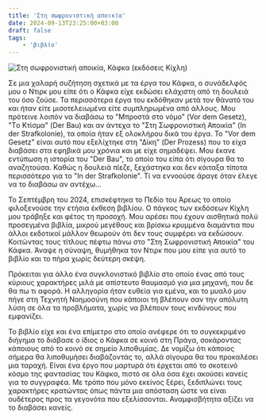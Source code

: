 ```yaml
---
title: 'Στη σωφρονιστική αποικία'
date: 2024-09-13T23:25:00+03:00
draft: false
tags:
    - 'βιβλίο'
---
```


![Στη σωφρονιστική αποικία, Κάφκα (εκδόσεις Κίχλη)](../../images/sti-sofronistiki-apoikia.jpg#center)

Σε μια χαλαρή συζήτηση σχετικά με τα έργα του Κάφκα, ο συνάδελφός μου ο Ντιρκ μου είπε ότι o Κάφκα είχε εκδώσει ελάχιστη από τη δουλειά του όσο ζούσε. Τα περισσότερα έργα του εκδόθηκαν μετά τον θάνατό του και ήταν είτε μισοτελειωμένα είτε συμπληρωμένα από άλλους. Μου πρότεινε λοιπόν να διαβάσω το "Μπροστά στο νόμο" (Vor dem Gesetz), "Tο Κτίσμα" (Der Bau) και αν άντεχα το "Στη Σωφρονιστική Αποικία" (In der Strafkolonie), τα οποία ήταν εξ ολοκλήρου δικά του έργα. To "Vor dem Gesetz" είναι αυτό που εξελίχτηκε στη "Δίκη" (Der Prozess) που το είχα διαβάσει στα εφηβικά μου χρόνια και με είχε σημαδέψει. Μου έκανε εντύπωση η ιστορία του "Der Bau", το οποίο του είπα ότι σίγουρα θα το αναζητούσα. Καθώς η δουλειά πίεζε, ξεχάστηκα και δεν κόιταξα τίποτα περισσότερο για το "In der Strafkolonie". Τί να εννοούσε άραγε όταν έλεγε να το διαβάσω αν αντέχω...

Το Σεπτέμβρη του 2024, επισκέφτηκα το Πεδίο του Άρεως το οποίο φιλοξενούσε την ετήσια έκθεση βιβλίου. Ο πάγκος των εκδόσεων  Κίχλη μου τράβηξε και φέτος τη προσοχή. Μου αρέσει που έχουν αισθητικά πολύ προσεγμένα βιβλία, μικρού μεγέθους και βρίσκω κρυμμένα διαμάντια που άλλοι εκδοτικοί μάλλον θεωρούν ότι δεν τους συμφέρει να εκδώσουν. Κοιτώντας τους τίτλους πέφτω πάνω στο "Στη Σωφρονιστική Αποικία" του Κάφκα. Άναψε η σύναψη, θυμήθηκα τον Ντιρκ που μου είπε για αυτό το βιβλίο και το πήρα χωρίς δεύτερη σκέψη.

Πρόκειται για άλλο ένα συγκλονιστικό βιβλίο στο οποίο ένας από τους κύριους χαρακτήρες μιλά με απίστευτο θαυμασμό για μια μηχανή, που δε θα πω τι αφορά. Η αλληγορία ήταν ευθεία για εμένα, και το μυαλό μου πήγε στη Τεχνητή Νοημοσύνη που κάποιοι τη βλέπουν σαν την απόλυτη λύση σε όλα τα προβλήματα, χωρίς να βλέπουν τους κινδύνους που εμφανίζει.

Το βιβλίο είχε και ένα επίμετρο στο οποίο ανέφερε ότι το συγκεκριμένο διήγημα το διάβασε ο ίδιος ο Κάφκα σε κοινό στη Πράγα, σοκάροντας κάποιους από το κοινό σε σημείο λιποθυμίας. Δε νομίζω ότι κάποιος σήμερα θα λιποθυμήσει διαβάζοντάς το, αλλά σίγουρα θα του προκαλέσει μια ταραχή. Είναι ένα έργο που μαρτυρά ότι έρχεται από το σκοτεινό κόσμο της φαντασίας του Κάφκα, πιστό σε όλα όσα έχει ακούσει κανείς για το συγγραφέα. Με τρόπο που μόνο εκείνος ξέρει, ξεδιπλώνει τους χαρακτήρες κρατώντας όπως πάντα μια απόσταση ώστε να είναι ουδέτερος προς τα γεγονότα που εξελίσσονται. Αναμφισβήτητα αξίζει να το διαβάσει κανείς.
